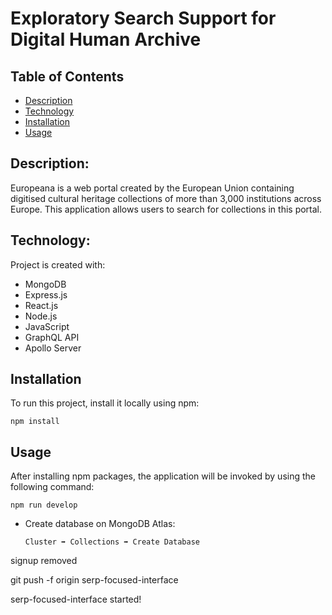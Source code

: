 # Exploratory Search Support for Digital Human Archive

## Table of Contents

- [Description](#description)
- [Technology](#Technology)
- [Installation](#installation)
- [Usage](#usage)

## Description:

Europeana is a web portal created by the European Union containing digitised cultural heritage collections of more than 3,000 institutions across Europe. This application allows users to search for collections in this portal.

## Technology:

Project is created with:

- MongoDB
- Express.js
- React.js
- Node.js
- JavaScript
- GraphQL API
- Apollo Server

## Installation

To run this project, install it locally using npm:

```
npm install
```

## Usage

After installing npm packages, the application will be invoked by using the following command:

```
npm run develop
```

- Create database on MongoDB Atlas:

  ```
  Cluster ➡️ Collections ➡️ Create Database
  ```



signup removed

 git push -f origin serp-focused-interface

serp-focused-interface started!
